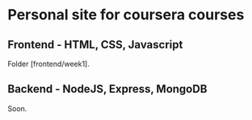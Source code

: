 # Personal site for coursera courses
## Frontend - HTML, CSS, Javascript
Folder [frontend/week1].
## Backend - NodeJS, Express, MongoDB
Soon.
